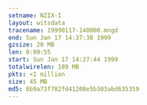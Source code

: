 ```yaml
---
setname: NZIX-I
layout: witsdata
tracename: 19990117-140000.mngd
end: Sun Jan 17 14:37:38 1999
gzsize: 20 MB
len: 0:09:55
start: Sun Jan 17 14:27:44 1999
totalwirelen: 189 MB
pkts: <1 million
size: 45 MB
md5: 8b9a73f782fd41208e5b303abd635359
---
```

